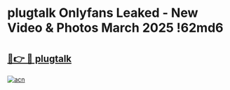 # plugtalk Onlyfans Leaked - New Video & Photos March 2025 !62md6

# <h2><a href="https://9dyby3.iuczelnia.edu.pl?title=plugtalk&ref=62md6">🔗👉 🔴 plugtalk</a></h2>

[![acn](https://github.com/user-attachments/assets/0f9c940e-d8b0-45ae-aac7-cd30a18b3e1c)](https://9dyby3.iuczelnia.edu.pl?title=plugtalk&ref=62md6)

